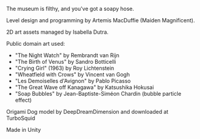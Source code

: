The museum is filthy, and you've got a soapy hose.

Level design and programming by Artemis MacDuffie (Maiden Magnificent).

2D art assets managed by Isabella Dutra.

Public domain art used:
- "The Night Watch" by Rembrandt van Rijn
- "The Birth of Venus" by Sandro Botticelli
- "Crying Girl" (1963) by Roy Lichtenstein
- "Wheatfield with Crows" by Vincent van Gogh
- "Les Demoiselles d'Avignon" by Pablo Picasso
- "The Great Wave off Kanagawa" by Katsushika Hokusai
- "Soap Bubbles" by Jean-Baptiste-Siméon Chardin (bubble particle effect)

Origami Dog model by DeepDreamDimension and downloaded at TurboSquid

Made in Unity
